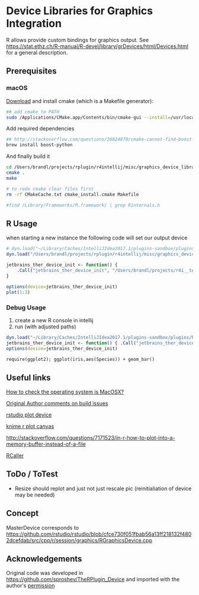 # Device Libraries for Graphics Integration


R allows provide custom bindings for graphics output. See https://stat.ethz.ch/R-manual/R-devel/library/grDevices/html/Devices.html for a general description.


## Prerequisites

### macOS

[Download](https://cmake.org/download/) and install cmake (which is a Makefile generator):
```bash
## add cmake to PATH
sudo /Applications/CMake.app/Contents/bin/cmake-gui --install=/usr/local/bin
```

Add required dependencies
```bash
## http://stackoverflow.com/questions/26024878/cmake-cannot-find-boost-on-os-x-with-brew
brew install boost-python
```

And finally build it
```bash
cd /Users/brandl/projects/rplugin/r4intellij/misc/graphics_device_library
cmake .
make

# to redo cmake clear files first
rm -rf CMakeCache.txt cmake_install.cmake Makefile

#find /Library/Frameworks/R.framework/ | grep Rinternals.h
```


## R Usage

when starting a new instance the following code will set our output device
```r
# dyn.load("~/Library/Caches/IntelliJIdea2017.1/plugins-sandbox/plugins/R4Intellij/classes/libtherplugin_device64.so")
dyn.load("/Users/brandl/projects/rplugin/r4intellij/misc/graphics_device_library/libtherplugin_device64.dylib")

jetbrains_ther_device_init <- function() { 
    .Call("jetbrains_ther_device_init", "/Users/brandl/projects/r4i__tests/r4i_test_project/.idea/snapshots") 
}
    
options(device=jetbrains_ther_device_init)
plot(1:3)
```

### Debug Usage

1. create a new R console in intellij
2. run (with adjusted paths)
```r
dyn.load("~/Library/Caches/IntelliJIdea2017.1/plugins-sandbox/plugins/R4Intellij/classes/libtherplugin_device64.dylib")
jetbrains_ther_device_init <- function() { .Call("jetbrains_ther_device_init", "/Users/brandl/IdeaProjects/untitled/.idea/snapshots") }
options(device=jetbrains_ther_device_init)
```

```
require(ggplot2); ggplot(iris,aes(Species)) + geom_bar() 

```


## Useful links

[How to check the operating system is MacOSX?](http://public.kitware.com/pipermail/cmake/2012-September/052049.html)

[Original Author comments on build issues](https://github.com/ktisha/TheRPlugin/issues/33#issuecomment-296237071)

[rstudio plot device](https://github.com/rstudio/rstudio/tree/master/src/cpp/r/session/graphics)

[knime r plot canvas](https://github.com/knime-mpicbg/knime-scripting/blob/develop/de.mpicbg.knime.scripting.r/src/de/mpicbg/knime/scripting/r/node/plot/RPlotCanvas.java#L113)

http://stackoverflow.com/questions/7171523/in-r-how-to-plot-into-a-memory-buffer-instead-of-a-file

[RCaller](https://github.com/jbytecode/rcaller/blob/master/RCaller/src/main/java/examples/SimplePlot.java)


## ToDo / ToTest

* Resize should replot and just not just rescale pic (reinitialiation of device may be needed)

## Concept

MasterDevice corresponds to https://github.com/rstudio/rstudio/blob/cfce730f051fbab56a13ff218132f4802dcefdab/src/cpp/r/session/graphics/RGraphicsDevice.cpp


## Acknowledgements

Original code was developed in https://github.com/sproshev/TheRPlugin_Device and imported with the author's [permission](https://github.com/ktisha/TheRPlugin/issues/33#issuecomment-296237071)